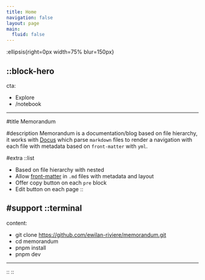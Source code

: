```yaml
---
title: Home
navigation: false
layout: page
main:
  fluid: false
---
```


:ellipsis{right=0px width=75% blur=150px}

::block-hero
---
cta:
  - Explore
  - /notebook
---

#title
Memorandum

#description
Memorandum is a documentation/blog based on file hierarchy, it works with [Docus](https://docus.dev) which parse `markdown` files to render a navigation with each file with metadata based on `front-matter` with `yml`.

#extra
  ::list
  - Based on file hierarchy with nested
  - Allow [front-matter](https://jekyllrb.com/docs/front-matter) in `.md` files with metadata and layout
  - Offer copy button on each `pre` block
  - Edit button on each page
  ::

#support
  ::terminal
  ---
  content:
  - git clone https://github.com/ewilan-riviere/memorandum.git
  - cd memorandum
  - pnpm install
  - pnpm dev
  ---
  ::
::
